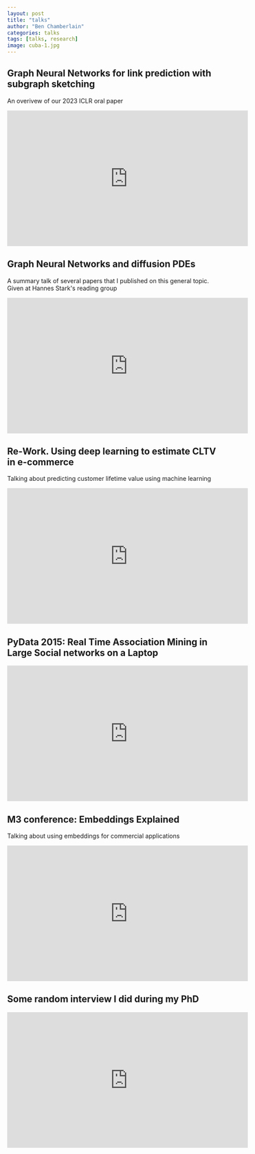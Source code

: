 ```yaml
---
layout: post
title: "talks"
author: "Ben Chamberlain"
categories: talks
tags: [talks, research]
image: cuba-1.jpg
---
```


## Graph Neural Networks for link prediction with subgraph sketching

An overivew of our 2023 ICLR oral paper

<iframe width="560" height="315" src="https://www.youtube.com/embed/TPqR1xG9wgY?si=wAZ2eqLWBnr8D2uZ" title="YouTube video player" frameborder="0" allow="accelerometer; autoplay; clipboard-write; encrypted-media; gyroscope; picture-in-picture; web-share" allowfullscreen></iframe>

## Graph Neural Networks and diffusion PDEs

A summary talk of several papers that I published on this general topic. Given at Hannes Stark's reading group

<iframe width="560" height="315" src="https://www.youtube.com/embed/9SMbH18nMUg?si=OpslF9PYEzCRN861" title="YouTube video player" frameborder="0" allow="accelerometer; autoplay; clipboard-write; encrypted-media; gyroscope; picture-in-picture; web-share" allowfullscreen></iframe>

## Re-Work. Using deep learning to estimate CLTV in e-commerce

Talking about predicting customer lifetime value using machine learning

<iframe width="560" height="315" src="https://www.youtube.com/embed/UIuiUec6rNI?si=Ui25REIc1bX1DFWC" title="YouTube video player" frameborder="0" allow="accelerometer; autoplay; clipboard-write; encrypted-media; gyroscope; picture-in-picture; web-share" allowfullscreen></iframe>

## PyData 2015: Real Time Association Mining in Large Social networks on a Laptop

<iframe width="560" height="315" src="https://www.youtube.com/embed/6NIP7aQa5JM?si=B-XSgCFknhJCC4aB" title="YouTube video player" frameborder="0" allow="accelerometer; autoplay; clipboard-write; encrypted-media; gyroscope; picture-in-picture; web-share" allowfullscreen></iframe>

## M3 conference: Embeddings Explained

Talking about using embeddings for commercial applications

<iframe width="560" height="315" src="https://www.youtube.com/embed/nEKYpyF64m0?si=7viu3mHXlgDLuNxU" title="YouTube video player" frameborder="0" allow="accelerometer; autoplay; clipboard-write; encrypted-media; gyroscope; picture-in-picture; web-share" allowfullscreen></iframe>

## Some random interview I did during my PhD

<iframe width="560" height="315" src="https://www.youtube.com/embed/nC4me-RhXsY?si=nbkvqfkuGFdmTAOV" title="YouTube video player" frameborder="0" allow="accelerometer; autoplay; clipboard-write; encrypted-media; gyroscope; picture-in-picture; web-share" allowfullscreen></iframe>

<!--
### Lagrange

Lagrange is a minimalist Jekyll blog theme that I built from scratch. The purpose of this theme is to provide a simple, clean, content-focused blogging platform for your personal site or blog.

Feel free to check out <a href="https://lenpaul.github.io/Lagrange/" target="_blank">the demo</a>, where you’ll also find instructions on <a href="https://lenpaul.github.io/Lagrange/journal/getting-started.html">how to use install</a> and use the theme.

### Portfolio Jekyll Theme

This is a Jekyll theme built using the [DevTips Starter Kit](http://devtipsstarterkit.com/) as a foundation for starting, and following closely the amazing tutorial by [Travis Neilson over at DevTips](https://www.youtube.com/watch?v=T6jKLsxbFg4&list=PL0CB3OvPhDA_STygmp3sDenx3UpdOMk7P). The purpose of this theme is to provide a clean and simple website for your portfolio. Emphasis is placed on your projects, which are shown front and center on the home page.

Everything that you will ever need to know about this Jekyll theme is included in [the repository](https://github.com/LeNPaul/portfolio-jekyll-theme), which you can also find in [the demo site](https://lenpaul.github.io/portfolio-jekyll-theme/).

### Jekyll Starter Kit

The Jekyll Starter Kit is a simple framework for starting your own Jekyll project using all of the best practices that I learned from building my other Jekyll themes.

Feel free to check out <a href="https://github.com/LeNPaul/jekyll-starter-kit" target="_blank">the GitHub repository</a>, where you’ll also find instructions on how to use install and use the theme.
-->
